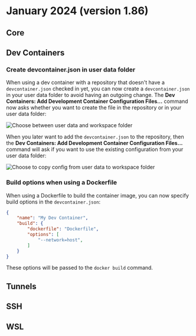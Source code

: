 # January 2024 (version 1.86)

## Core

## Dev Containers

### Create devcontainer.json in user data folder

When using a dev container with a repository that doesn't have a `devcontainer.json` checked in yet, you can now create a `devcontainer.json` in your user data folder to avoid having an outgoing change. The **Dev Containers: Add Development Container Configuration Files...** command now asks whether you want to create the file in the repository or in your user data folder:

![Choose between user data and workspace folder](images/1_86/config-in-user-data.png)

When you later want to add the `devcontainer.json` to the repository, then the **Dev Containers: Add Development Container Configuration Files...** command will ask if you want to use the existing configuration from your user data folder:

![Choose to copy config from user data to workspace folder](images/1_86/move-config-from-user-data.png)

### Build options when using a Dockerfile

When using a Dockerfile to build the container image, you can now specify build options in the `devcontainer.json`:

```json
{
    "name": "My Dev Container",
    "build": {
        "dockerfile": "Dockerfile",
        "options": [
            "--network=host",
        ]
    }
}
```

These options will be passed to the `docker build` command.

## Tunnels

## SSH

## WSL
